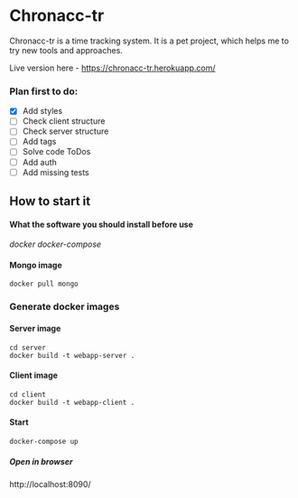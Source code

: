 # Chronacc-tr

Chronacc-tr is a time tracking system. It is a pet project, which helps me to try new tools and approaches.

Live version here - https://chronacc-tr.herokuapp.com/

### Plan first to do:

- [x] Add styles
- [ ] Check client structure
- [ ] Check server structure
- [ ] Add tags
- [ ] Solve code ToDos
- [ ] Add auth
- [ ] Add missing tests

## How to start it

#### What the software you should install before use

_docker docker-compose_


#### Mongo image
```
docker pull mongo
```

### Generate docker images

#### Server image
```
cd server
docker build -t webapp-server .
```

#### Client image
```
cd client
docker build -t webapp-client .
```

#### Start
```
docker-compose up
```

##### Open in browser
http://localhost:8090/


